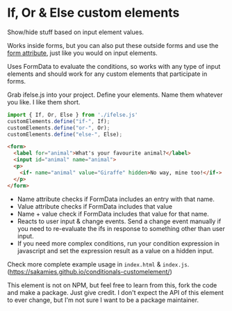 # If, Or & Else custom elements

Show/hide stuff based on input element values.

Works inside forms, but you can also put these outside forms and use the [form attribute](https://developer.mozilla.org/en-US/docs/Web/HTML/Element/input#form), just like you would on input elements.

Uses FormData to evaluate the conditions, so works with any type of input elements and should work for any custom elements that participate in forms.

Grab ifelse.js into your project. Define your elements. Name them whatever you like. I like them short.

```js
import { If, Or, Else } from './ifelse.js'
customElements.define("if-", If);
customElements.define("or-", Or);
customElements.define("else-", Else);
```

```html
<form>
  <label for="animal">What's your favourite animal?</label>
  <input id="animal" name="animal">
  <p>
    <if- name="animal" value="Giraffe" hidden>No way, mine too!</if->
  </p>
</form>
```

- Name attribute checks if FormData includes an entry with that name.
- Value attribute checks if FormData includes that value
- Name + value check if FormData includes that value for that name.
- Reacts to user input & change events. Send a change event manually if you need to re-evaluate the ifs in response to something other than user input.
- If you need more complex conditions, run your condition expression in javascript and set the expression result as a value on a hidden input.

Check more complete example usage in `index.html` & `index.js`. (https://sakamies.github.io/conditionals-customelement/)

This element is not on NPM, but feel free to learn from this, fork the code and make a package. Just give credit. I don't expect the API of this element to ever change, but I'm not sure I want to be a package maintainer.